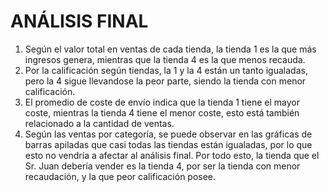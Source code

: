 # ANÁLISIS FINAL
1. Según el valor total en ventas de cada tienda, la tienda 1 es la que más ingresos genera, mientras que la tienda 4 es la que menos recauda.
2. Por la calificación según tiendas, la 1 y la 4 están un tanto igualadas, pero la 4 sigue llevandose la peor parte, siendo la tienda con menor calificación.
3. El promedio de coste de envío indica que la tienda 1 tiene el mayor coste, mientras la tienda 4 tiene el menor coste, esto está también relacionado a la cantidad de ventas.
4. Según las ventas por categoría, se puede observar en las gráficas de barras apiladas que casi todas las tiendas están igualadas, por lo que esto no vendría a afectar al análisis final.
Por todo esto, la tienda que el Sr. Juan debería vender es la tienda 4, por ser la tienda con menor recaudación, y la que peor calificación posee.

